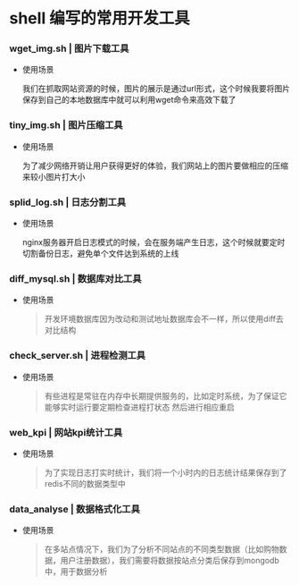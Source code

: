 # shell 编写的常用开发工具
### wget_img.sh | 图片下载工具
* 使用场景
    
    我们在抓取网站资源的时候，图片的展示是通过url形式，这个时候我要将图片保存到自己的本地数据库中就可以利用wget命令来高效下载了    
### tiny_img.sh | 图片压缩工具
* 使用场景
    
    为了减少网络开销让用户获得更好的体验，我们网站上的图片要做相应的压缩来较小图片打大小
### splid_log.sh | 日志分割工具
* 使用场景
    
     nginx服务器开启日志模式的时候，会在服务端产生日志，这个时候就要定时切割备份日志，避免单个文件达到系统的上线
### diff_mysql.sh | 数据库对比工具
* 使用场景
    > 开发环境数据库因为改动和测试地址数据库会不一样，所以使用diff去对比结构
### check_server.sh | 进程检测工具
* 使用场景
    >有些进程是常驻在内存中长期提供服务的，比如定时系统，为了保证它能够实时运行要定期检查进程打状态 然后进行相应重启
### web_kpi | 网站kpi统计工具 
* 使用场景
    >为了实现日志打实时统计，我们将一个小时内的日志统计结果保存到了redis不同的数据类型中
### data_analyse | 数据格式化工具
* 使用场景
    >在多站点情况下，我们为了分析不同站点的不同类型数据（比如购物数据，用户注册数据），我们需要将数据按站点分类后保存到mongodb中，用于数据分析
